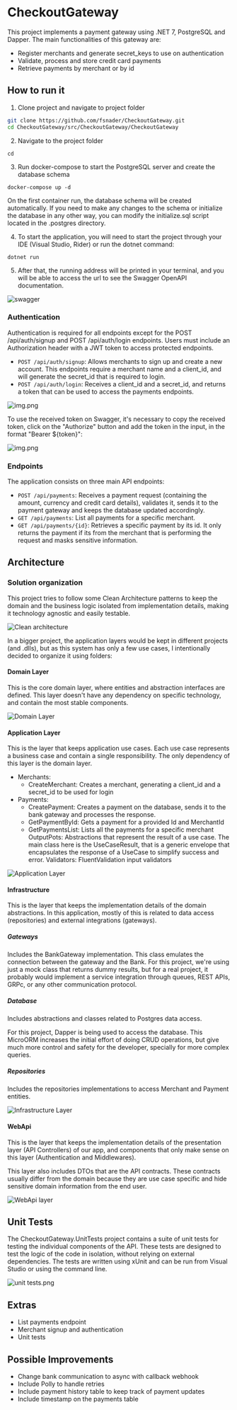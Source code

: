 # CheckoutGateway
This project implements a payment gateway using .NET 7, PostgreSQL and Dapper.
The main functionalities of this gateway are:
- Register merchants and generate secret_keys to use on authentication
- Validate, process and store credit card payments
- Retrieve payments by merchant or by id

## How to run it
1. Clone project and navigate to project folder
```bash
git clone https://github.com/fsnader/CheckoutGateway.git
cd CheckoutGateway/src/CheckoutGateway/CheckoutGateway
```

2. Navigate to the project folder
```shell
cd 
```

3. Run docker-compose to start the PostgreSQL server and create the database schema

```shell
docker-compose up -d
```

On the first container run, the database schema will be created automatically. If you need to make any changes to the schema or initialize the database in any other way, you can modify the initialize.sql script located in the .postgres directory.

4. To start the application, you will need to start the project through your IDE (Visual Studio, Rider) or run the dotnet command:
```shell
dotnet run
```

5. After that, the running address will be printed in your terminal, and you will be able to access the url to see the Swagger OpenAPI documentation.

![swagger](docs/swagger.png?raw=true)

[//]: # ( TODO: To run the integration tests, make sure the containers are running and then execute the tests using Visual Studio or the command line. Please note that the integration tests will create, update, and delete data from the database, so it's recommended to use a test database or reset the container after running the tests.)

### Authentication

Authentication is required for all endpoints except for the POST /api/auth/signup and POST /api/auth/login endpoints.
Users must include an Authorization header with a JWT token to access protected endpoints.

- `POST /api/auth/signup`: Allows merchants to sign up and create a new account. This endpoints require a merchant name and a client_id, and will generate the secret_id that is required to login.
- `POST /api/auth/login`: Receives a client_id and a secret_id, and returns a token that can be used to access the payments endpoints.

![img.png](docs/token.png?raw=true)

To use the received token on Swagger, it's necessary to copy the received token, click on the "Authorize" button and add the token in the input, in the format "Bearer ${token}":

![img.png](docs/authorize.png?raw=true)
### Endpoints

The application consists on three main API endpoints:
- `POST /api/payments`: Receives a payment request (containing the amount, currency and credit card details), validates it, sends it to the payment gateway and keeps the database updated accordingly.
- `GET /api/payments`: List all payments for a specific merchant.
- `GET /api/payments/{id}`: Retrieves a specific payment by its id. It only returns the payment if its from the merchant that is performing the request and masks sensitive information.

## Architecture

### Solution organization
This project tries to follow some Clean Architecture patterns to keep the domain and the business logic isolated from implementation details, making it technology agnostic and easily testable.

![Clean architecture](docs/clean-architecture.png?raw=true)

In a bigger project, the application layers would be kept in different projects (and .dlls), but as this system has only a few use cases, I intentionally decided to organize it using folders:
#### Domain Layer

This is the core domain layer, where entities and abstraction interfaces are defined. This layer doesn't have any dependency on specific technology, and contain the most stable components.

![Domain Layer](docs/domain.png?raw=true)

#### Application Layer
This is the layer that keeps application use cases. Each use case represents a business case and contain a single responsibility.
The only dependency of this layer is the domain layer.

- Merchants:
  - CreateMerchant: Creates a merchant, generating a client_id and a secret_id to be used for login
- Payments:
  - CreatePayment: Creates a payment on the database, sends it to the bank gateway and processes the response.
  - GetPaymentById: Gets a payment for a provided Id and MerchantId
  - GetPaymentsList: Lists all the payments for a specific merchant
OutputPots: Abstractions that represent the result of a use case. The main class here is the UseCaseResult, that is a generic envelope that encapsulates the response of a UseCase to simplify success and error.
Validators: FluentValidation input validators

![Application Layer](docs/application.png?raw=true)

#### Infrastructure
This is the layer that keeps the implementation details of the domain abstractions. In this application, mostly of this is related to data access (repositories) and external integrations (gateways).

##### Gateways
Includes the BankGateway implementation. This class emulates the connection between the gateway and the Bank. For this project, we're using just a mock class that returns dummy results, but for a real project, it probably would implement a service integration through queues, REST APIs, GRPc, or any other communication protocol.

##### Database
Includes abstractions and classes related to Postgres data access. 

For this project, Dapper is being used to access the database. This MicroORM increases the initial effort of doing CRUD operations, but give much more control and safety for the developer, specially for more complex queries.

##### Repositories
Includes the repositories implementations to access Merchant and Payment entities.

![Infrastructure Layer](docs/infrastructure.png?raw=true)

#### WebApi
This is the layer that keeps the implementation details of the presentation layer (API Controllers) of our app, and components that only make sense on this layer (Authentication and Middlewares).

This layer also includes DTOs that are the API contracts. These contracts usually differ from the domain because they are use case specific and hide sensitive domain information from the end user.

![WebApi layer](docs/webapi.png?raw=true)

## Unit Tests
The CheckoutGateway.UnitTests project contains a suite of unit tests for testing the individual components of the API. These tests are designed to test the logic of the code in isolation, without relying on external dependencies. The tests are written using xUnit and can be run from Visual Studio or using the command line.

![unit tests.png](docs/unit-tests.png?raw=true)

## Extras
- List payments endpoint
- Merchant signup and authentication
- Unit tests

## Possible Improvements
- Change bank communication to async with callback webhook
- Include Polly to handle retries
- Include payment history table to keep track of payment updates
- Include timestamp on the payments table